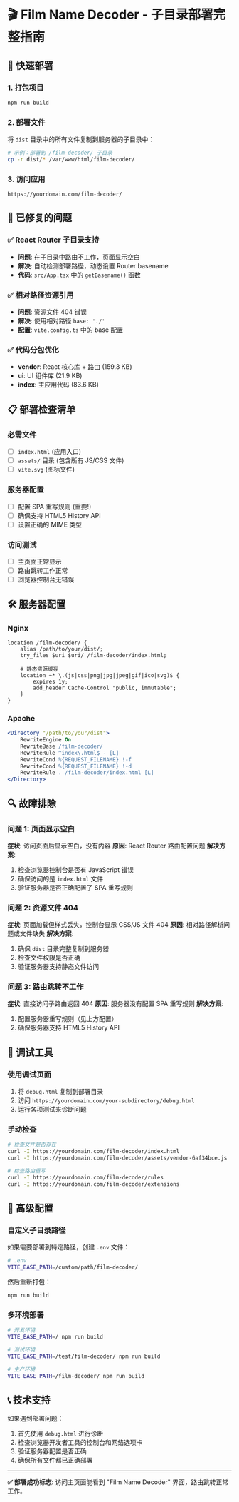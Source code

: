 # 🎬 Film Name Decoder - 子目录部署完整指南

## 🚀 快速部署

### 1. 打包项目
```bash
npm run build
```

### 2. 部署文件
将 `dist` 目录中的所有文件复制到服务器的子目录中：
```bash
# 示例：部署到 /film-decoder/ 子目录
cp -r dist/* /var/www/html/film-decoder/
```

### 3. 访问应用
```
https://yourdomain.com/film-decoder/
```

## 🔧 已修复的问题

### ✅ React Router 子目录支持
- **问题**: 在子目录中路由不工作，页面显示空白
- **解决**: 自动检测部署路径，动态设置 Router basename
- **代码**: `src/App.tsx` 中的 `getBasename()` 函数

### ✅ 相对路径资源引用
- **问题**: 资源文件 404 错误
- **解决**: 使用相对路径 `base: './'`
- **配置**: `vite.config.ts` 中的 base 配置

### ✅ 代码分包优化
- **vendor**: React 核心库 + 路由 (159.3 KB)
- **ui**: UI 组件库 (21.9 KB)
- **index**: 主应用代码 (83.6 KB)

## 📋 部署检查清单

### 必需文件
- [ ] `index.html` (应用入口)
- [ ] `assets/` 目录 (包含所有 JS/CSS 文件)
- [ ] `vite.svg` (图标文件)

### 服务器配置
- [ ] 配置 SPA 重写规则 (重要!)
- [ ] 确保支持 HTML5 History API
- [ ] 设置正确的 MIME 类型

### 访问测试
- [ ] 主页面正常显示
- [ ] 路由跳转工作正常
- [ ] 浏览器控制台无错误

## 🛠️ 服务器配置

### Nginx
```nginx
location /film-decoder/ {
    alias /path/to/your/dist/;
    try_files $uri $uri/ /film-decoder/index.html;
    
    # 静态资源缓存
    location ~* \.(js|css|png|jpg|jpeg|gif|ico|svg)$ {
        expires 1y;
        add_header Cache-Control "public, immutable";
    }
}
```

### Apache
```apache
<Directory "/path/to/your/dist">
    RewriteEngine On
    RewriteBase /film-decoder/
    RewriteRule ^index\.html$ - [L]
    RewriteCond %{REQUEST_FILENAME} !-f
    RewriteCond %{REQUEST_FILENAME} !-d
    RewriteRule . /film-decoder/index.html [L]
</Directory>
```

## 🔍 故障排除

### 问题 1: 页面显示空白
**症状**: 访问页面后显示空白，没有内容
**原因**: React Router 路由配置问题
**解决方案**:
1. 检查浏览器控制台是否有 JavaScript 错误
2. 确保访问的是 `index.html` 文件
3. 验证服务器是否正确配置了 SPA 重写规则

### 问题 2: 资源文件 404
**症状**: 页面加载但样式丢失，控制台显示 CSS/JS 文件 404
**原因**: 相对路径解析问题或文件缺失
**解决方案**:
1. 确保 `dist` 目录完整复制到服务器
2. 检查文件权限是否正确
3. 验证服务器支持静态文件访问

### 问题 3: 路由跳转不工作
**症状**: 直接访问子路由返回 404
**原因**: 服务器没有配置 SPA 重写规则
**解决方案**:
1. 配置服务器重写规则（见上方配置）
2. 确保服务器支持 HTML5 History API

## 🧪 调试工具

### 使用调试页面
1. 将 `debug.html` 复制到部署目录
2. 访问 `https://yourdomain.com/your-subdirectory/debug.html`
3. 运行各项测试来诊断问题

### 手动检查
```bash
# 检查文件是否存在
curl -I https://yourdomain.com/film-decoder/index.html
curl -I https://yourdomain.com/film-decoder/assets/vendor-6af34bce.js

# 检查路由重写
curl -I https://yourdomain.com/film-decoder/rules
curl -I https://yourdomain.com/film-decoder/extensions
```

## 🎯 高级配置

### 自定义子目录路径
如果需要部署到特定路径，创建 `.env` 文件：
```bash
# .env
VITE_BASE_PATH=/custom/path/film-decoder/
```

然后重新打包：
```bash
npm run build
```

### 多环境部署
```bash
# 开发环境
VITE_BASE_PATH=/ npm run build

# 测试环境
VITE_BASE_PATH=/test/film-decoder/ npm run build

# 生产环境
VITE_BASE_PATH=/film-decoder/ npm run build
```

## 📞 技术支持

如果遇到部署问题：
1. 首先使用 `debug.html` 进行诊断
2. 检查浏览器开发者工具的控制台和网络选项卡
3. 验证服务器配置是否正确
4. 确保所有文件都已正确部署

---

**✅ 部署成功标志**: 访问主页面能看到 "Film Name Decoder" 界面，路由跳转正常工作。